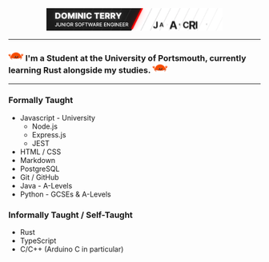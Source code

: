 
<section align="center">
  
  <img src="Banner.gif" width="70%"/>

</section>

----

### <img src="Rust.png" alt="Lets Get Rusty!" height="20px"/> I'm a Student at the University of Portsmouth, currently learning Rust alongside my studies. <img src="Rust.png" alt="Lets Get Rusty!" height="20px"/>

----

### Formally Taught

- Javascript - University
  + Node.js
  + Express.js
  + JEST
- HTML / CSS
- Markdown
- PostgreSQL
- Git / GitHub
- Java - A-Levels
- Python - GCSEs & A-Levels

### Informally Taught / Self-Taught

- Rust
- TypeScript
- C/C++ (Arduino C in particular)
